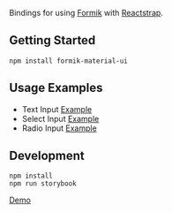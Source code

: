
Bindings for using [Formik](https://github.com/jaredpalmer/formik) with [Reactstrap](https://reactstrap.github.io/).

## Getting Started

    npm install formik-material-ui
    
## Usage Examples
  * Text Input [Example](https://codesandbox.io/s/xl6mx6w8z4)
  * Select Input [Example](https://codesandbox.io/s/6l3oo28kq3)
  * Radio Input [Example](https://codesandbox.io/s/0vm7yo754w)    

## Development

    npm install
    npm run storybook

[Demo](https://shoaibkhan94.github.io/reactstrap-formik)